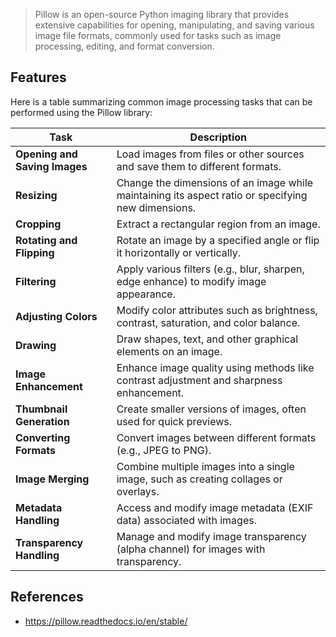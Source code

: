 > Pillow is an open-source Python imaging library that provides extensive capabilities for opening, manipulating, and saving various image file formats, commonly used for tasks such as image processing, editing, and format conversion.
> 

## Features

Here is a table summarizing common image processing tasks that can be performed using the Pillow library:

| Task | Description |
| --- | --- |
| **Opening and Saving Images** | Load images from files or other sources and save them to different formats. |
| **Resizing** | Change the dimensions of an image while maintaining its aspect ratio or specifying new dimensions. |
| **Cropping** | Extract a rectangular region from an image. |
| **Rotating and Flipping** | Rotate an image by a specified angle or flip it horizontally or vertically. |
| **Filtering** | Apply various filters (e.g., blur, sharpen, edge enhance) to modify image appearance. |
| **Adjusting Colors** | Modify color attributes such as brightness, contrast, saturation, and color balance. |
| **Drawing** | Draw shapes, text, and other graphical elements on an image. |
| **Image Enhancement** | Enhance image quality using methods like contrast adjustment and sharpness enhancement. |
| **Thumbnail Generation** | Create smaller versions of images, often used for quick previews. |
| **Converting Formats** | Convert images between different formats (e.g., JPEG to PNG). |
| **Image Merging** | Combine multiple images into a single image, such as creating collages or overlays. |
| **Metadata Handling** | Access and modify image metadata (EXIF data) associated with images. |
| **Transparency Handling** | Manage and modify image transparency (alpha channel) for images with transparency. |

## References

- https://pillow.readthedocs.io/en/stable/